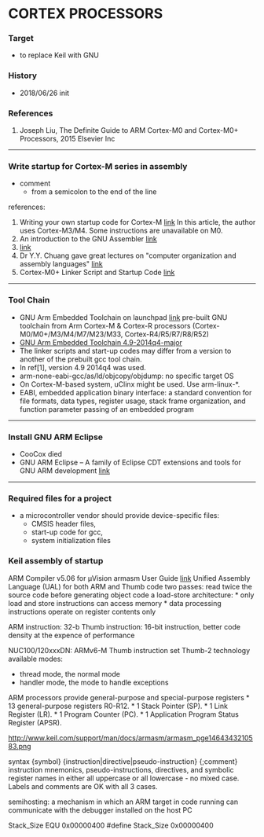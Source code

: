 # CORTEX PROCESSORS

### Target
* to replace Keil with GNU

### History
* 2018/06/26 init

### References
1. Joseph Liu, The Definite Guide to ARM Cortex-M0 and Cortex-M0+ Processors, 2015 Elsevier Inc

---------------------------------------------------------------------------

### Write startup for Cortex-M series in assembly

* comment
	* from a semicolon to the end of the line

references:

1. Writing your own startup code for Cortex-M [link](https://community.arm.com/processors/b/blog/posts/writing-your-own-startup-code-for-cortex-m) In this article, the author uses Cortex-M3/M4. Some instructions are unavailable on M0.
1. An introduction to the GNU Assembler [link](https://www.cse.unsw.edu.au/~cs3221/labs/assembler-intro.pdf)
1. [link](http://www.ic.unicamp.br/~celio/mc404-2014/docs/gnu-arm-directives.pdf)
1. Dr Y.Y. Chuang gave great lectures on "computer organization and assembly languages" [link](http://www.csie.ntu.edu.tw/~cyy/asm)
1. Cortex-M0+ Linker Script and Startup Code [link](https://stackoverflow.com/questions/27118795/cortex-m0-linker-script-and-startup-code)

---------------------------------------------------------------------------

### Tool Chain
* GNU Arm Embedded Toolchain on launchpad [link](https://launchpad.net/gcc-arm-embedded) pre-built GNU toolchain from Arm Cortex-M & Cortex-R processors (Cortex-M0/M0+/M3/M4/M7/M23/M33, Cortex-R4/R5/R7/R8/R52)
* [GNU Arm Embedded Toolchain 4.9-2014q4-major](https://launchpad.net/gcc-arm-embedded/4.9/4.9-2014-q4-major/+download/gcc-arm-none-eabi-4_9-2014q4-20141203-linux.tar.bz2)
* The linker scripts and start-up codes may differ from a version to another of the prebuilt gcc tool chain.
* In ref[1], version 4.9 2014q4 was used.
* arm-none-eabi-gcc/as/ld/objcopy/objdump: no specific target OS
* On Cortex-M-based system, uClinx might be used. Use arm-linux-*.
* EABI, embedded application binary interface: a standard convention for file formats, data types, register usage, stack frame organization, and function parameter passing of an embedded program

---------------------------------------------------------------------------

### Install GNU ARM Eclipse

* CooCox died
* GNU ARM Eclipse – A family of Eclipse CDT extensions and tools for GNU ARM development [link](https://gnu-mcu-eclipse.github.io/)

---------------------------------------------------------------------------

### Required files for a project
* a microcontroller vendor should provide device-specific files: 
  * CMSIS header files,
  * start-up code for gcc, 
  * system initialization files

### Keil assembly of startup
ARM Compiler v5.06 for µVision armasm User Guide [link](www.keil.com/support/man/docs/armasm/)
Unified Assembly Language (UAL) for both ARM and Thumb code
two passes: read twice the source code before generating object code
a load-store architecture: 
	* only load and store instructions can access memory
	* data processing instructions operate on register contents only

ARM instruction: 32-b
Thumb instruction: 16-bit instruction, better code density at the expence of performance

NUC100/120xxxDN: ARMv6-M Thumb instruction set
Thumb-2 technology
available modes:
* thread mode, the normal mode
* handler mode, the mode to handle exceptions

ARM processors provide general-purpose and special-purpose registers
	* 13 general-purpose registers R0-R12.
	* 1 Stack Pointer (SP).
	* 1 Link Register (LR).
	* 1 Program Counter (PC).
	* 1 Application Program Status Register (APSR).

http://www.keil.com/support/man/docs/armasm/armasm_pge1464343210583.png

syntax
{symbol} {instruction|directive|pseudo-instruction} {;comment}
instruction mnemonics, pseudo-instructions, directives, and symbolic register names in either all uppercase or all lowercase - no mixed case.
Labels and comments are OK with all 3 cases.

semihosting: a mechanism in which an ARM target in code running can communicate with the debugger installed on the host PC

Stack_Size	EQU	0x00000400
#define Stack_Size 0x00000400
